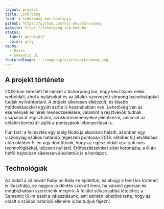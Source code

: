 ```yaml
---
layout: project
title: Schörpong
lead: A Schörpong kör honlapja
github: https://github.com/kir-dev/schorpong
website: https://schorpong.sch.bme.hu
status:
  label: Archivált
  color: gray
techs:
  - Rails
  - Semantic UI
featuredImage: ../images/projects/schorpong.png
---
```


## A projekt története

2018-ban keresett fel minket a Schörpong kör, hogy készítsünk nekik weboldalt, ahol a nyitásokat és az általuk szervezett sörpong bajnokságokat tudják nyilvántartani. A projekt sikeresen elkészült, és kisebb módosításokkal együtt azóta is használatban van. Lehetőség van az események és hírek menedzselésére, valamint a résztvevők tudnak csapatokat regisztrálni, azokkal eseményekre jelentkezni, valamint az oldalon keresztül zajlik a pontozások lebonyolítása is.

Fun fact: a fejlesztés egy ideig Node.js alapokon haladt, azonban egy viszonylag szűkös határidő (egészen pontosan 2018. október 8.) elvállalása után október 5-én úgy döntöttünk, hogy az egész oldalt újraírjuk más technológiákkal, teljesen nulláról. Erőfeszítéseinket siker koronázta, a 8-án hétfő hajnalban sikeresen élesítettük is a honlapot.

## Technológiák

Az oldalt a jól bevált Ruby on Rails-re építettük, és ahogy a fenti kis történet is illusztrálja, ez nagyon jó döntés szokott lenni, ha valamit gyorsan és megbízhatóan szeretnénk megírni. A felület stílusosabbá tételéhez a Semantic UI-ra esett a választásunk, ami szintén lehetővé tette, hogy az oldalt a szűkös határidő ellenére is be tudjuk fejezni.

